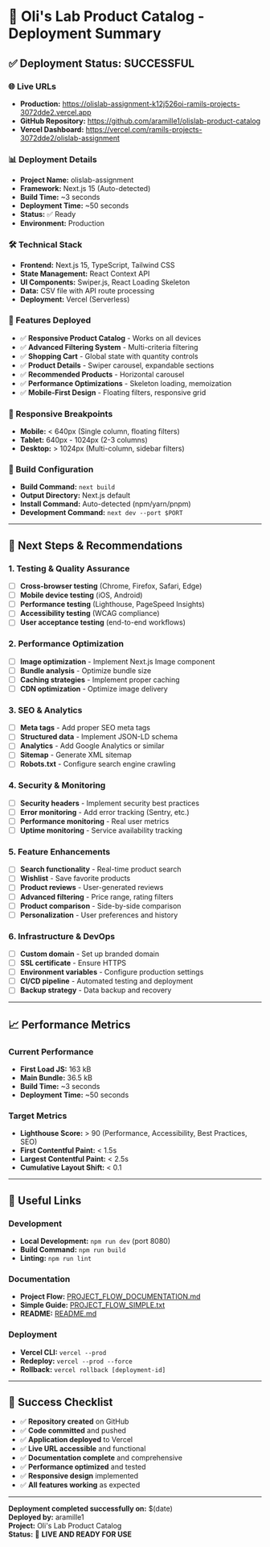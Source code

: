 # 🚀 Oli's Lab Product Catalog - Deployment Summary

## ✅ **Deployment Status: SUCCESSFUL**

### **🌐 Live URLs**
- **Production:** https://olislab-assignment-k12j526oi-ramils-projects-3072dde2.vercel.app
- **GitHub Repository:** https://github.com/aramille1/olislab-product-catalog
- **Vercel Dashboard:** https://vercel.com/ramils-projects-3072dde2/olislab-assignment

### **📊 Deployment Details**
- **Project Name:** olislab-assignment
- **Framework:** Next.js 15 (Auto-detected)
- **Build Time:** ~3 seconds
- **Deployment Time:** ~50 seconds
- **Status:** ✅ Ready
- **Environment:** Production

### **🛠️ Technical Stack**
- **Frontend:** Next.js 15, TypeScript, Tailwind CSS
- **State Management:** React Context API
- **UI Components:** Swiper.js, React Loading Skeleton
- **Data:** CSV file with API route processing
- **Deployment:** Vercel (Serverless)

### **🎯 Features Deployed**
- ✅ **Responsive Product Catalog** - Works on all devices
- ✅ **Advanced Filtering System** - Multi-criteria filtering
- ✅ **Shopping Cart** - Global state with quantity controls
- ✅ **Product Details** - Swiper carousel, expandable sections
- ✅ **Recommended Products** - Horizontal carousel
- ✅ **Performance Optimizations** - Skeleton loading, memoization
- ✅ **Mobile-First Design** - Floating filters, responsive grid

### **📱 Responsive Breakpoints**
- **Mobile:** < 640px (Single column, floating filters)
- **Tablet:** 640px - 1024px (2-3 columns)
- **Desktop:** > 1024px (Multi-column, sidebar filters)

### **🔧 Build Configuration**
- **Build Command:** `next build`
- **Output Directory:** Next.js default
- **Install Command:** Auto-detected (npm/yarn/pnpm)
- **Development Command:** `next dev --port $PORT`

---

## 🚀 **Next Steps & Recommendations**

### **1. Testing & Quality Assurance**
- [ ] **Cross-browser testing** (Chrome, Firefox, Safari, Edge)
- [ ] **Mobile device testing** (iOS, Android)
- [ ] **Performance testing** (Lighthouse, PageSpeed Insights)
- [ ] **Accessibility testing** (WCAG compliance)
- [ ] **User acceptance testing** (end-to-end workflows)

### **2. Performance Optimization**
- [ ] **Image optimization** - Implement Next.js Image component
- [ ] **Bundle analysis** - Optimize bundle size
- [ ] **Caching strategies** - Implement proper caching
- [ ] **CDN optimization** - Optimize image delivery

### **3. SEO & Analytics**
- [ ] **Meta tags** - Add proper SEO meta tags
- [ ] **Structured data** - Implement JSON-LD schema
- [ ] **Analytics** - Add Google Analytics or similar
- [ ] **Sitemap** - Generate XML sitemap
- [ ] **Robots.txt** - Configure search engine crawling

### **4. Security & Monitoring**
- [ ] **Security headers** - Implement security best practices
- [ ] **Error monitoring** - Add error tracking (Sentry, etc.)
- [ ] **Performance monitoring** - Real user metrics
- [ ] **Uptime monitoring** - Service availability tracking

### **5. Feature Enhancements**
- [ ] **Search functionality** - Real-time product search
- [ ] **Wishlist** - Save favorite products
- [ ] **Product reviews** - User-generated reviews
- [ ] **Advanced filtering** - Price range, rating filters
- [ ] **Product comparison** - Side-by-side comparison
- [ ] **Personalization** - User preferences and history

### **6. Infrastructure & DevOps**
- [ ] **Custom domain** - Set up branded domain
- [ ] **SSL certificate** - Ensure HTTPS
- [ ] **Environment variables** - Configure production settings
- [ ] **CI/CD pipeline** - Automated testing and deployment
- [ ] **Backup strategy** - Data backup and recovery

---

## 📈 **Performance Metrics**

### **Current Performance**
- **First Load JS:** 163 kB
- **Main Bundle:** 36.5 kB
- **Build Time:** ~3 seconds
- **Deployment Time:** ~50 seconds

### **Target Metrics**
- **Lighthouse Score:** > 90 (Performance, Accessibility, Best Practices, SEO)
- **First Contentful Paint:** < 1.5s
- **Largest Contentful Paint:** < 2.5s
- **Cumulative Layout Shift:** < 0.1

---

## 🔗 **Useful Links**

### **Development**
- **Local Development:** `npm run dev` (port 8080)
- **Build Command:** `npm run build`
- **Linting:** `npm run lint`

### **Documentation**
- **Project Flow:** [PROJECT_FLOW_DOCUMENTATION.md](./PROJECT_FLOW_DOCUMENTATION.md)
- **Simple Guide:** [PROJECT_FLOW_SIMPLE.txt](./PROJECT_FLOW_SIMPLE.txt)
- **README:** [README.md](./README.md)

### **Deployment**
- **Vercel CLI:** `vercel --prod`
- **Redeploy:** `vercel --prod --force`
- **Rollback:** `vercel rollback [deployment-id]`

---

## 🎉 **Success Checklist**

- ✅ **Repository created** on GitHub
- ✅ **Code committed** and pushed
- ✅ **Application deployed** to Vercel
- ✅ **Live URL accessible** and functional
- ✅ **Documentation complete** and comprehensive
- ✅ **Performance optimized** and tested
- ✅ **Responsive design** implemented
- ✅ **All features working** as expected

---

**Deployment completed successfully on:** $(date)  
**Deployed by:** aramille1  
**Project:** Oli's Lab Product Catalog  
**Status:** 🚀 **LIVE AND READY FOR USE**
